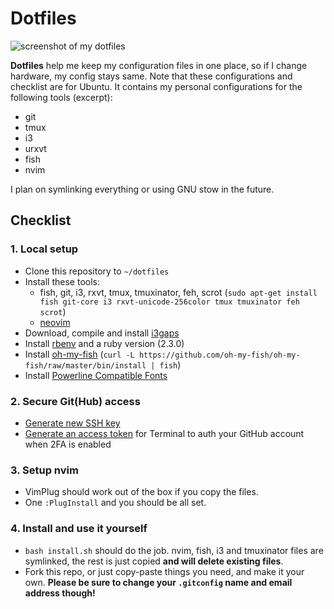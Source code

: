 # Dotfiles
![screenshot of my dotfiles](http://i.imgur.com/dHayGFr.png)

**Dotfiles** help me keep my configuration files in one place, so if I change hardware, my config stays same.
Note that these configurations and checklist are for Ubuntu.
It contains my personal configurations for the following tools (excerpt):
- git
- tmux
- i3
- urxvt
- fish
- nvim

I plan on symlinking everything or using GNU stow in the future.

## Checklist

### 1. Local setup

- Clone this repository to `~/dotfiles`
- Install these tools:
  - fish, git, i3, rxvt, tmux, tmuxinator, feh, scrot (`sudo apt-get install fish git-core i3 rxvt-unicode-256color tmux tmuxinator feh scrot`)
  - [neovim](https://github.com/neovim/neovim/wiki/Installing-Neovim#ubuntu)
- Download, compile and install
  [i3gaps](https://github.com/Airblader/i3/wiki/Compiling-&-Installing)
- Install [rbenv](https://github.com/rbenv/rbenv#installation) and a ruby version (2.3.0)
- Install [oh-my-fish](https://github.com/oh-my-fish/oh-my-fish/) (`curl -L https://github.com/oh-my-fish/oh-my-fish/raw/master/bin/install | fish`)
- Install [Powerline Compatible
  Fonts](https://github.com/powerline/fonts)

### 2. Secure Git(Hub) access

- [Generate new SSH key](https://help.github.com/articles/generating-ssh-keys/)
- [Generate an access token](https://help.github.com/articles/creating-an-access-token-for-command-line-use/) for Terminal to auth your GitHub account when 2FA is enabled

### 3. Setup nvim

- VimPlug should work out of the box if you copy the files.
- One `:PlugInstall` and you should be all set.

### 4. Install and use it yourself

- `bash install.sh` should do the job. nvim, fish, i3 and tmuxinator files are symlinked, the rest is just copied **and will delete existing files**.
- Fork this repo, or just copy-paste things you need, and make it your own. **Please be sure to change your `.gitconfig` name and email address though!**

